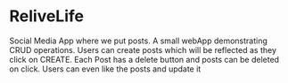 # ReliveLife
Social Media App where we put posts. A small webApp demonstrating CRUD operations. Users can create posts which will be reflected as they click on CREATE. Each Post has a delete button and posts can be deleted on click.
Users can even like the posts and update it
